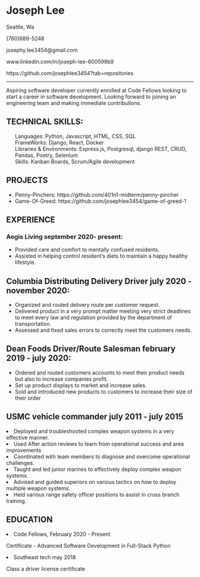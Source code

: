 # Joseph Lee
<p>
Seattle, Wa  
</p>
<p>(760)689-5248</p>
<p>josephy.lee3454@gmail.com</p>
<p> www.linkedin.com/in/joseph-lee-600599b9 </p>
<p>https://github.com/josephlee3454?tab=repositories</p>

__________________________

<p>Aspiring software developer currently enrolled at Code Fellows looking to start a career in software development. Looking forward to joining an engineering team and making immediate contributions.
</p>

<h2>TECHNICAL SKILLS:</h2>
<p>
<ul style="list-style: none;">Languages: Python, Javascript, HTML, CSS, SQL</li>
<li>FrameWorks: Django, React, Docker</li>
<li> Libraries & Environments: Express.js, Postgresql, django REST, CRUD, Pandas, Poetry, Selenium  <li>
<li> Skills: Kanban Boards, Scrum/Agile development<li>
</ul>
</p>

<h2>
PROJECTS
</h2>
<ul>
<li>
Penny-Pinchers: https://github.com/401n1-midterm/penny-pincher
</li>
<li>
Game-Of-Greed: https://github.com/josephlee3454/game-of-greed-1
</li>
</ul>

<h2>
EXPERIENCE
</h2>
<h3>Aegis Living september 2020- present:</h3>
<ul>
<li>
Provided care and comfort to mentally confused residents.
</li>
<li>
Assisted in helping control resident’s diets to maintain a happy healthy lifestyle.
</li>
</ul>
<h2>Columbia Distributing Delivery Driver july 2020 - november 2020:</h2>
<ul>
<li>
Organized and routed delivery route per customer request. 
</li>
<li>
Delivered product in a very prompt matter meeting very strict deadlines to meet every law and regulation provided by the department of transportation.
</li>
<li>
Assessed and fixed sales errors to correctly meet the customers needs. 

</li>
</ul>

<h2>Dean Foods Driver/Route Salesman february 2019 - july 2020:</h2>
<ul>
<li>
Ordered and routed customers accounts to meet their product needs but also to increase companies profit.
</li>
<li>
Set up product displays to market and increase sales.
</li>
<li>
Sold and introduced new products to customers to increase their size of their order
</li>
</ul>
<h2>
USMC vehicle commander july 2011 - july 2015
</h2>
<li>
Deployed and troubleshooted complex weapon systems in a very effective manner.
</li>
<li>
Used After action reviews to learn from operational success and area improvements
</li>
<li>
Coordinated with team members to diagnose and overcome operational challenges.   
</li>
<li>
Taught and led junior marines to effectively deploy complex weapon systems.
</li>
<li>
Advised and guided superiors on various tactics on how to deploy multiple weapon systems.
</li>
<li>
Held various range safety officer positions to assist in cross branch training. 
</li>
<h2>EDUCATION</h2>
<li> Code Fellows, February 2020 - Present </li>
  <p>Certificate - Advanced Software Development in Full-Stack Python
<li>Southeast tech may 2018
</li>
<p>
Class a driver license certificate 
</p>

</ul>
                    
